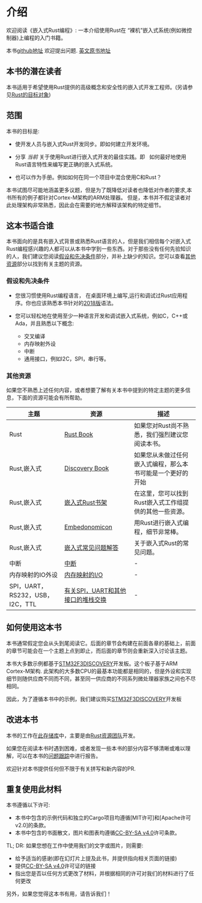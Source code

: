 # 介绍

欢迎阅读《嵌入式Rust编程》: 一本介绍使用Rust在
“裸机”嵌入式系统(例如微控制器)上编程的入门书籍。

本书[github地址](https://github.com/nkbai/book) 欢迎提出问题. [英文原书地址](https://github.com/rust-embedded/book)
## 本书的潜在读者

本书适用于希望使用Rust提供的高级概念和安全性的嵌入式开发工程师。(另请参见[Rust的目标对象](https://doc.rust-lang.org/book/ch00-00-introduction.html))

## 范围

本书的目标是: 

* 使开发人员与嵌入式Rust开发同步。即如何建立开发环境。

* 分享 *当前* 关于使用Rust进行嵌入式开发的最佳实践。即
  如何最好地使用Rust语言特性来编写更正确的嵌入式系统。

* 也可以作为手册。例如如何在同一个项目中混合使用C和Rust？

本书试图尽可能地涵盖更多议题，但是为了既降低对读者也降低对作者的要求,本书所有的例子都针对Cortex-M架构的ARM处理器。 但是，本书并不假定读者对此处理架构非常熟悉，因此会在需要的地方解释该架构的特定细节。

## 这本书适合谁
本书面向的是具有嵌入式背景或熟悉Rust语言的人，但是我们相信每个对嵌入式Rust编程感兴趣的人都可以从本书中学到一些东西。对于那些没有任何先验知识的人，我们建议您阅读[假设和先决条件](#假设和先决条件)部分，并补上缺少的知识。您可以查看[其他资源](#其他资源)部分以找到有关主题的资源。
 

### 假设和先决条件

* 您很习惯使用Rust编程语言， 在桌面环境上编写,运行和调试过Rust应用程序。你也应该熟悉本书针对的[2018版](https://doc.rust-lang.org/edition-guide/)语法。
 
* 您可以轻松地在使用至少一种语言开发和调试嵌入式系统，例如C，C++或Ada，并且熟悉以下概念: 
  * 交叉编译
  * 内存映射外设
  * 中断
  * 通用接口，例如I2C，SPI，串行等。

### 其他资源
如果您不熟悉上述任何内容，或者想要了解有关本书中提到的特定主题的更多信息，下面的资源可能会有所帮助。

|主题|资源|描述
| -------------- | ---------- | ------------- |
|Rust| [Rust Book](https://doc.rust-lang.org/book/)|如果您对Rust尚不熟悉，我们强烈建议您阅读本书。 |
|Rust,嵌入式| [Discovery Book](https://docs.rust-embedded.org/discovery/)|如果您从未做过任何嵌入式编程，那么本书可能是一个更好的开始|
|Rust,嵌入式| [嵌入式Rust书架](https://docs.rust-embedded.org)|在这里，您可以找到Rust嵌入式工作组提供的其他一些资源。 |
|Rust,嵌入式| [Embedonomicon](https://docs.rust-embedded.org/embedonomicon/)|用Rust进行嵌入式编程，细节非常棒。 |
|Rust,嵌入式| [嵌入式常见问题解答](https://docs.rust-embedded.org/faq.html)|关于嵌入式Rust的常见问题。 |
|中断| [中断](https://en.wikipedia.org/wiki/Interrupt)| -|
|内存映射的IO外设| [内存映射的I/O](https://en.wikipedia.org/wiki/Memory-mapped_I/O)| -|
| SPI，UART，RS232，USB，I2C，TTL | [有关SPI，UART和其他接口的堆栈交换](https://electronics.stackexchange.com/questions/37814/usart-uart-rs232-usb-spi-i2c-ttl-etc-what-are-all-of-these-and-how-do-th)| -|

## 如何使用这本书

本书通常假定您会从头到尾阅读它。后面的章节会构建在前面各章的基础上，前面的章节可能会在一个主题上点到即止，而后面的章节则会重新深入讨论该主题。

本书大多数示例都基于[STM32F3DISCOVERY](http://taobao.com)开发板。这个板子基于ARM Cortex-M架构. 此架构的大多数CPU的最基本功能都是相同的，但是外设和实现细节则随供应商不同而不同，甚至同一供应商的不同系列微处理器家族之间也不尽相同。

因此，为了遵循本书中的示例，我们建议购买[STM32F3DISCOVERY](http://www.st.com/en/evaluation-tools/stm32f3discovery.html)开发板

 

## 改进本书

本书的工作在[此存储库](https://github.com/rust-embedded/book)中，主要是由[Rust资源团队](https://github.com/rust-embedded/wg#the-resources-team)开发。
 

如果您在阅读本书时遇到困难，或者发现一些本书的部分内容不够清晰或难以理解，可以在本书的[问题跟踪](https://github.com/rust-embedded/book/issues/)中进行报告。
 

欢迎针对本书提供任何但不限于有关拼写和新内容的PR.

## 重复使用此材料

本书遵循以下许可: 

* 本书中包含的示例代码和独立的Cargo项目均遵循[MIT许可]和[Apache许可v2.0]的条款。
* 本书中包含的书面散文，图片和图表均遵循[CC-BY-SA v4.0]许可条款。

[MIT许可证]: https://opensource.org/licenses/MIT
[Apache许可证v2.0]:http://www.apache.org/licenses/LICENSE-2.0
[CC-BY-SA v4.0]: https://creativecommons.org/licenses/by-sa/4.0/legalcode

TL; DR: 如果您想在工作中使用我们的文字或图片，则需要: 

* 给予适当的感谢(即在幻灯片上提及此书，并提供指向相关页面的链接)
* 提供[CC-BY-SA v4.0]许可证的链接
* 指出您是否以任何方式更改了材料，并根据相同的许可对我们的材料进行了任何更改

另外，如果您觉得这本书有用，请告诉我们！